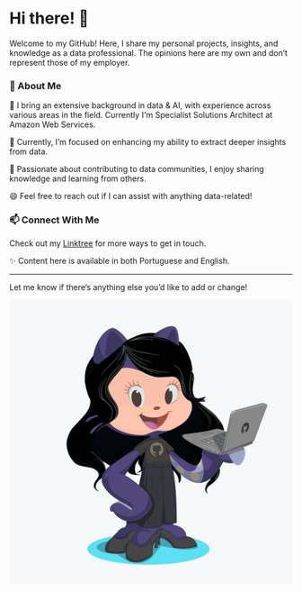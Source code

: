 # Hi there! 👋

Welcome to my GitHub! Here, I share my personal projects, insights, and knowledge as a data professional. The opinions here are my own and don’t represent those of my employer.

### 🌟 About Me
🔭 I bring an extensive background in data & AI, with experience across various areas in the field. Currently I'm Specialist Solutions Architect at Amazon Web Services.

🌱 Currently, I’m focused on enhancing my ability to extract deeper insights from data.

👯 Passionate about contributing to data communities, I enjoy sharing knowledge and learning from others.

😄 Feel free to reach out if I can assist with anything data-related!

### 📫 Connect With Me
Check out my [Linktree](https://linktr.ee/erikanagamine) for more ways to get in touch.

✨ Content here is available in both Portuguese and English.

--- 

Let me know if there’s anything else you’d like to add or change!

![Erika Nagamine - Octocat](octocat.png "Erika - Octocat")



<!--
**erikanagamine/erikanagamine** is a ✨ _special_ ✨ repository because its `README.md` (this file) appears on your GitHub profile.

Here are some ideas to get you started:

- 🔭 I’m currently working on ...
- 🌱 I’m currently learning ...
- 👯 I’m looking to collaborate on ...
- 🤔 I’m looking for help with ...
- 💬 Ask me about ...
- 📫 How to reach me: ...
- 😄 Pronouns: ...
- ⚡ Fun fact: ...
-->
